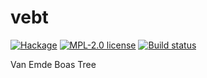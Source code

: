 # vebt

[![Hackage](https://img.shields.io/hackage/v/vebt.svg)](https://hackage.haskell.org/package/vebt)
[![MPL-2.0 license](https://img.shields.io/badge/license-MPL--2.0-blue.svg)](https://github.com/kowainik/vebt/blob/master/LICENSE)
[![Build status](https://secure.travis-ci.org/kowainik/vebt.svg)](https://travis-ci.org/kowainik/vebt)


Van Emde Boas Tree

